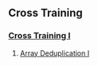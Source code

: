 ## Cross Training

### [Cross Training I](I)
1.  [Array Deduplication I](I/Easy/ArrayDeduplicationI)
